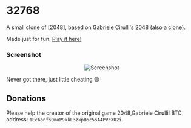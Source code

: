 # 32768
A small clone of [2048], based on [Gabriele Cirulli's 2048](http://git.io/2048) (also a clone).

Made just for fun. [Play it here!](http://nikeix.github.io/32768)

### Screenshot

<p align="center">
  <img src="http://screencut.info/photos/17e2ac93d2bb912f087c7514a317a644/SC_112.jpg" alt="Screenshot"/>
</p>

Never got there, just little cheating :smile:


## Donations
Please help the creator of the original game 2048,Gabriele Cirulli!  BTC address: `1Ec6onfsQmoP9kkL3zkpB6c5sA4PVcXU2i`. 
